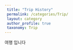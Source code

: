 ```yaml
---
 title: "Trip History"
 permalink: /categories/Trip/
 layout: category
 author_profile: true
 taxonomy: Trip
---
```


여행 입니다
